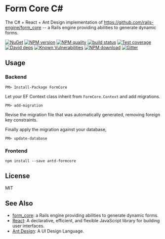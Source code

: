 # Form Core C\#

The C# + React + Ant Design implementation of https://github.com/rails-engine/form_core -- a Rails engine providing abilities to generate dynamic forms.

[![NuGet](https://img.shields.io/nuget/dt/Microsoft.AspNetCore.Mvc.svg?style=flat-square)](https://www.nuget.org/packages/FormCore)
[![NPM version][npm-image]][npm-url]
[![NPM quality][quality-image]][quality-url]
[![build status][travis-image]][travis-url]
[![Test coverage][codecov-image]][codecov-url]
[![David deps][david-image]][david-url]
[![Known Vulnerabilities][snyk-image]][snyk-url]
[![NPM download][download-image]][download-url]
[![Gitter][gitter-image]][gitter-url]

[npm-image]: https://img.shields.io/npm/v/antd-formcore.svg?style=flat-square
[npm-url]: https://npmjs.org/package/antd-formcore
[quality-image]: http://npm.packagequality.com/shield/antd-formcore.svg?style=flat-square
[quality-url]: http://packagequality.com/#?package=antd-formcore
[travis-image]: https://img.shields.io/travis/pmq20/antd-formcore.svg?style=flat-square
[travis-url]: https://travis-ci.org/pmq20/antd-formcore
[codecov-image]: https://img.shields.io/codecov/c/github/pmq20/antd-formcore.svg?style=flat-square
[codecov-url]: https://codecov.io/gh/pmq20/antd-formcore
[david-image]: https://img.shields.io/david/pmq20/antd-formcore.svg?style=flat-square
[david-url]: https://david-dm.org/pmq20/antd-formcore
[snyk-image]: https://snyk.io/test/npm/antd-formcore/badge.svg?style=flat-square
[snyk-url]: https://snyk.io/test/npm/antd-formcore
[download-image]: https://img.shields.io/npm/dm/antd-formcore.svg?style=flat-square
[download-url]: https://npmjs.org/package/antd-formcore
[gitter-image]: https://img.shields.io/gitter/room/pmq20/antd-formcore.svg?style=flat-square
[gitter-url]: https://gitter.im/pmq20/antd-formcore

## Usage

### Backend

    PM> Install-Package FormCore

Let your EF Context class inherit from `FormCore.Context` and add migrations.

    PM> add-migration

Revise the migration file that was automatically generated, removing foreign key constraints.

Finally apply the migration against your database,

    PM> update-database

### Frontend

    npm install --save antd-formcore

## License

MIT

## See Also

- [form_core](https://github.com/rails-engine/form_core): a Rails engine providing abilities to generate dynamic forms.
- [React](https://github.com/facebook/react/): A declarative, efficient, and flexible JavaScript library for building user interfaces.
- [Ant Design](https://github.com/ant-design/ant-design/): A UI Design Language.
